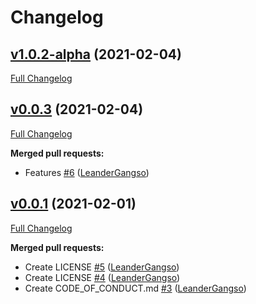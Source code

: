 # Changelog

## [v1.0.2-alpha](https://github.com/LeanderGangso/pyMyShareSDK/tree/v1.0.2-alpha) (2021-02-04)

[Full Changelog](https://github.com/LeanderGangso/pyMyShareSDK/compare/v0.0.3...v1.0.2-alpha)

## [v0.0.3](https://github.com/LeanderGangso/pyMyShareSDK/tree/v0.0.3) (2021-02-04)

[Full Changelog](https://github.com/LeanderGangso/pyMyShareSDK/compare/v0.0.1...v0.0.3)

**Merged pull requests:**

- Features [\#6](https://github.com/LeanderGangso/pyMyShareSDK/pull/6) ([LeanderGangso](https://github.com/LeanderGangso))

## [v0.0.1](https://github.com/LeanderGangso/pyMyShareSDK/tree/v0.0.1) (2021-02-01)

[Full Changelog](https://github.com/LeanderGangso/pyMyShareSDK/compare/80095634643353daa26e82793d48b6d57f234182...v0.0.1)

**Merged pull requests:**

- Create LICENSE [\#5](https://github.com/LeanderGangso/pyMyShareSDK/pull/5) ([LeanderGangso](https://github.com/LeanderGangso))
- Create LICENSE [\#4](https://github.com/LeanderGangso/pyMyShareSDK/pull/4) ([LeanderGangso](https://github.com/LeanderGangso))
- Create CODE\_OF\_CONDUCT.md [\#3](https://github.com/LeanderGangso/pyMyShareSDK/pull/3) ([LeanderGangso](https://github.com/LeanderGangso))
